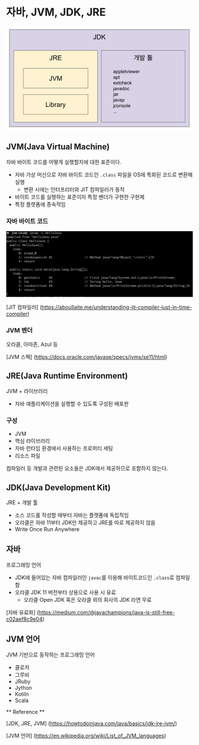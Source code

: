 # 자바, JVM, JDK, JRE

![](../../.gitbook/assets/the-java/01/스크린샷%202020-07-05%20오후%207.38.04.png)

## JVM(Java Virtual Machine)

자바 바이트 코드를 어떻게 실행할지에 대한 표준이다.

- 자바 가상 머신으로 자바 바이트 코드인 `.class` 파일을 OS에 특화된 코드로 변환해 실행
    - 변환 시에는 인터프리터와 JIT 컴파일러가 동작
- 바이트 코드를 실행하는 표준이자 특정 벤더가 구현한 구현체
- 특정 플랫폼에 종속적임 

### 자바 바이트 코드

![](../../.gitbook/assets/the-java/01/스크린샷%202020-07-05%20오후%208.06.16.png)

[JIT 컴파일러] (https://aboullaite.me/understanding-jit-compiler-just-in-time-compiler)

### JVM 벤더

오라클, 아마존, Azul 등

[JVM 스펙] (https://docs.oracle.com/javase/specs/jvms/se11/html)

## JRE(Java Runtime Environment)

JVM + 라이브러리

- 자바 애플리케이션을 실행할 수 있도록 구성된 배포판

### 구성

- JVM
- 핵심 라이브러리
- 자바 런타임 환경에서 사용하는 프로퍼티 세팅
- 리소스 파일

컴파일러 등 개발과 관련된 요소들은 JDK에서 제공하므로 포함하지 않는다.

## JDK(Java Development Kit)

JRE + 개발 툴

- 소스 코드를 작성할 때부터 자바는 플랫폼에 독립적임
- 오라클은 자바 11부터 JDK만 제공하고 JRE를 따로 제공하지 않음
- Write Once Run Anywhere

## 자바

프로그래밍 언어

- JDK에 들어있는 자바 컴파일러인 `javac`를 이용해 바이트코드인 `.class`로 컴파일 함
- 오라클 JDK 11 버전부터 상용으로 사용 시 유료
    - 오라클 Open JDK 혹은 오라클 외의 회사의 JDK 라면 무료
    
[자바 유료화] (https://medium.com/@javachampions/java-is-still-free-c02aef8c9e04)

## JVM 언어

JVM 기반으로 동작하는 프로그래밍 언어

- 클로저
- 그루비
- JRuby
- Jython
- Kotiln
- Scala

** Reference **

[JDK, JRE, JVM] (https://howtodoinjava.com/java/basics/jdk-jre-jvm/)

[JVM 언어] (https://en.wikipedia.org/wiki/List_of_JVM_languages)